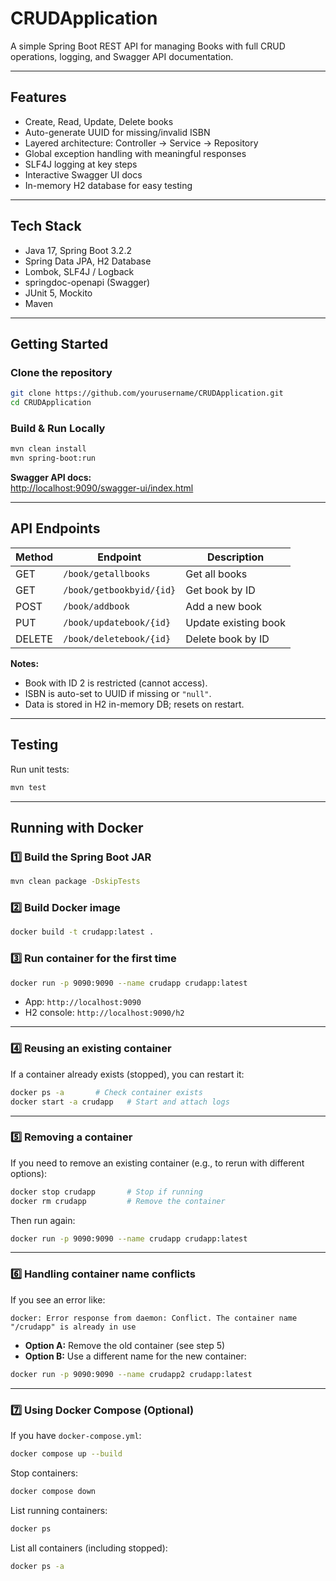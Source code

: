 
# CRUDApplication

A simple Spring Boot REST API for managing Books with full CRUD operations, logging, and Swagger API documentation.

---

## Features

- Create, Read, Update, Delete books  
- Auto-generate UUID for missing/invalid ISBN  
- Layered architecture: Controller → Service → Repository  
- Global exception handling with meaningful responses  
- SLF4J logging at key steps  
- Interactive Swagger UI docs  
- In-memory H2 database for easy testing  

---

## Tech Stack

- Java 17, Spring Boot 3.2.2  
- Spring Data JPA, H2 Database  
- Lombok, SLF4J / Logback  
- springdoc-openapi (Swagger)  
- JUnit 5, Mockito  
- Maven  

---

## Getting Started

### Clone the repository

```bash
git clone https://github.com/yourusername/CRUDApplication.git
cd CRUDApplication
```

### Build & Run Locally

```bash
mvn clean install
mvn spring-boot:run
```

**Swagger API docs:**  
[http://localhost:9090/swagger-ui/index.html](http://localhost:9090/swagger-ui/index.html)

---

## API Endpoints

| Method | Endpoint                 | Description          |
| ------ | ------------------------ | ------------------ |
| GET    | `/book/getallbooks`      | Get all books        |
| GET    | `/book/getbookbyid/{id}` | Get book by ID       |
| POST   | `/book/addbook`          | Add a new book       |
| PUT    | `/book/updatebook/{id}`  | Update existing book |
| DELETE | `/book/deletebook/{id}`  | Delete book by ID    |

**Notes:**

- Book with ID 2 is restricted (cannot access).  
- ISBN is auto-set to UUID if missing or `"null"`.  
- Data is stored in H2 in-memory DB; resets on restart.  

---

## Testing

Run unit tests:

```bash
mvn test
```

---

## Running with Docker

### 1️⃣ Build the Spring Boot JAR

```bash
mvn clean package -DskipTests
```

### 2️⃣ Build Docker image

```bash
docker build -t crudapp:latest .
```

### 3️⃣ Run container for the first time

```bash
docker run -p 9090:9090 --name crudapp crudapp:latest
```

- App: `http://localhost:9090`  
- H2 console: `http://localhost:9090/h2`  

---

### 4️⃣ Reusing an existing container

If a container already exists (stopped), you can restart it:

```bash
docker ps -a       # Check container exists
docker start -a crudapp   # Start and attach logs
```

---

### 5️⃣ Removing a container

If you need to remove an existing container (e.g., to rerun with different options):

```bash
docker stop crudapp       # Stop if running
docker rm crudapp         # Remove the container
```

Then run again:

```bash
docker run -p 9090:9090 --name crudapp crudapp:latest
```

---

### 6️⃣ Handling container name conflicts

If you see an error like:

```
docker: Error response from daemon: Conflict. The container name "/crudapp" is already in use
```

- **Option A:** Remove the old container (see step 5)  
- **Option B:** Use a different name for the new container:

```bash
docker run -p 9090:9090 --name crudapp2 crudapp:latest
```

---

### 7️⃣ Using Docker Compose (Optional)

If you have `docker-compose.yml`:

```bash
docker compose up --build
```

Stop containers:

```bash
docker compose down
```

List running containers:

```bash
docker ps
```

List all containers (including stopped):

```bash
docker ps -a
```
